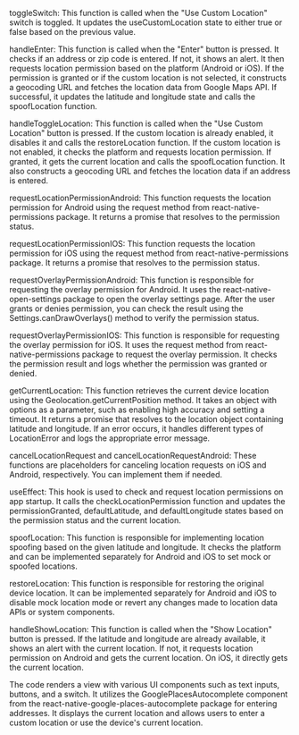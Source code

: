 toggleSwitch: This function is called when the "Use Custom Location" switch is toggled. It updates the useCustomLocation state to either true or false based on the previous value.

handleEnter: This function is called when the "Enter" button is pressed. It checks if an address or zip code is entered. If not, it shows an alert. It then requests location permission based on the platform (Android or iOS). If the permission is granted or if the custom location is not selected, it constructs a geocoding URL and fetches the location data from Google Maps API. If successful, it updates the latitude and longitude state and calls the spoofLocation function.

handleToggleLocation: This function is called when the "Use Custom Location" button is pressed. If the custom location is already enabled, it disables it and calls the restoreLocation function. If the custom location is not enabled, it checks the platform and requests location permission. If granted, it gets the current location and calls the spoofLocation function. It also constructs a geocoding URL and fetches the location data if an address is entered.

requestLocationPermissionAndroid: This function requests the location permission for Android using the request method from react-native-permissions package. It returns a promise that resolves to the permission status.

requestLocationPermissionIOS: This function requests the location permission for iOS using the request method from react-native-permissions package. It returns a promise that resolves to the permission status.

requestOverlayPermissionAndroid: This function is responsible for requesting the overlay permission for Android. It uses the react-native-open-settings package to open the overlay settings page. After the user grants or denies permission, you can check the result using the Settings.canDrawOverlays() method to verify the permission status.

requestOverlayPermissionIOS: This function is responsible for requesting the overlay permission for iOS. It uses the request method from react-native-permissions package to request the overlay permission. It checks the permission result and logs whether the permission was granted or denied.

getCurrentLocation: This function retrieves the current device location using the Geolocation.getCurrentPosition method. It takes an object with options as a parameter, such as enabling high accuracy and setting a timeout. It returns a promise that resolves to the location object containing latitude and longitude. If an error occurs, it handles different types of LocationError and logs the appropriate error message.

cancelLocationRequest and cancelLocationRequestAndroid: These functions are placeholders for canceling location requests on iOS and Android, respectively. You can implement them if needed.

useEffect: This hook is used to check and request location permissions on app startup. It calls the checkLocationPermission function and updates the permissionGranted, defaultLatitude, and defaultLongitude states based on the permission status and the current location.

spoofLocation: This function is responsible for implementing location spoofing based on the given latitude and longitude. It checks the platform and can be implemented separately for Android and iOS to set mock or spoofed locations.

restoreLocation: This function is responsible for restoring the original device location. It can be implemented separately for Android and iOS to disable mock location mode or revert any changes made to location data APIs or system components.

handleShowLocation: This function is called when the "Show Location" button is pressed. If the latitude and longitude are already available, it shows an alert with the current location. If not, it requests location permission on Android and gets the current location. On iOS, it directly gets the current location.

The code renders a view with various UI components such as text inputs, buttons, and a switch. It utilizes the GooglePlacesAutocomplete component from the react-native-google-places-autocomplete package for entering addresses. It displays the current location and allows users to enter a custom location or use the device's current location.